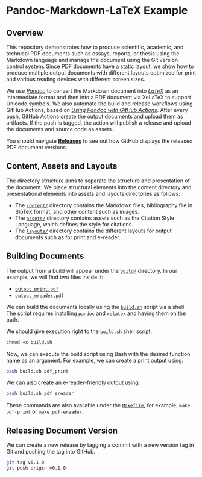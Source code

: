 # Pandoc-Markdown-LaTeX Example
## Overview
This repository demonstrates how to produce scientific, academic, and technical PDF documents such as essays, reports, or thesis using the Markdown language and manage the document using the Git version control system. Since PDF documents have a static layout, we show how to produce multiple output documents with different layouts optimized for print and various reading devices with different screen sizes.

We use [*Pandoc*](https://pandoc.org/) to convert the Markdown document into [*LaTeX*](https://www.latex-project.org/) as an intermediate format and then into a PDF document via XeLaTeX to support Unicode symbols. We also automate the build and release workflows using GitHub Actions, based on [*Using Pandoc with GitHub Actions*](https://github.com/pandoc/pandoc-action-example). After every push, GitHub Actions create the output documents and upload them as artifacts. If the push is tagged, the action will publish a release and upload the documents and source code as assets. 

You should navigate [**Releases**](https://github.com/jaantollander/markdown-latex-pandoc-example/releases) to see out how GitHub displays the released PDF document versions.


## Content, Assets and Layouts
The directory structure aims to separate the structure and presentation of the document. We place structural elements into the content directory and presentational elements into assets and layouts directories as follows:

- The [`content/`](./content/) directory contains the Markdown files, bibliography file in BibTeX format, and other content such as images.
- The [`assets/`](./assets/) directory contains assets such as the Citation Style Language, which defines the style for citations.
- The [`layouts/`](./layouts/) directory contains the different layouts for output documents such as for print and e-reader.


## Building Documents
The output from a build will appear under the [`build/`](./build/) directory. In our example, we will find two files inside it:

- [`output_print.pdf`](./build/output_print.pdf)
- [`output_ereader.pdf`](./build/output_ereader.pdf)

We can build the documents locally using the [`build.sh`](./build.sh) script via a shell. The script requires installing `pandoc` and `xelatex` and having them on the path.

We should give execution right to the `build.sh` shell script.

```bash
chmod +x build.sh
```

Now, we can execute the build script using Bash with the desired function name as an argument. For example, we can create a print output using:

```bash
bash build.sh pdf_print
```

We can also create an e-reader-friendly output using:

```bash
bash build.sh pdf_ereader
```

These commands are also available under the [`Makefile`](./Makefile), for example, `make pdf-print` or `make pdf-ereader`.


## Releasing Document Version
We can create a new release by tagging a commit with a new version tag in Git and pushing the tag into GitHub.

```bash
git tag v0.1.0
git push origin v0.1.0
```
